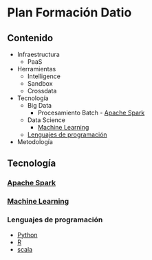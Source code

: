 # Plan Formación Datio

## Contenido

* Infraestructura
  * PaaS
* Herramientas
  * Intelligence
  * Sandbox
  * Crossdata
* Tecnología
  - Big Data
    - Procesamiento Batch
		  - [Apache Spark](#spark)
  - Data Science
    - [Machine Learning](#machine-learning)
  - [Lenguajes de programación](#lenguajes-programacion)
* Metodología 

## Tecnología    
### [Apache Spark](https://github.com/DatioBD/academy/blob/master/tech/spark.md)
### [Machine Learning](https://github.com/DatioBD/academy/blob/master/tech/machinelearning.md)
### Lenguajes de programación
- [Python](https://github.com/DatioBD/academy/blob/master/languages/python.md)
- [R](https://github.com/DatioBD/academy/blob/master/languages/r.md)
- [scala](https://github.com/DatioBD/academy/blob/master/languages/scala.md)
